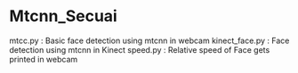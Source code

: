 # Mtcnn_Secuai

mtcc.py : Basic face detection using mtcnn in webcam
kinect_face.py : Face detection using mtcnn in Kinect
speed.py : Relative speed of Face gets printed in webcam
